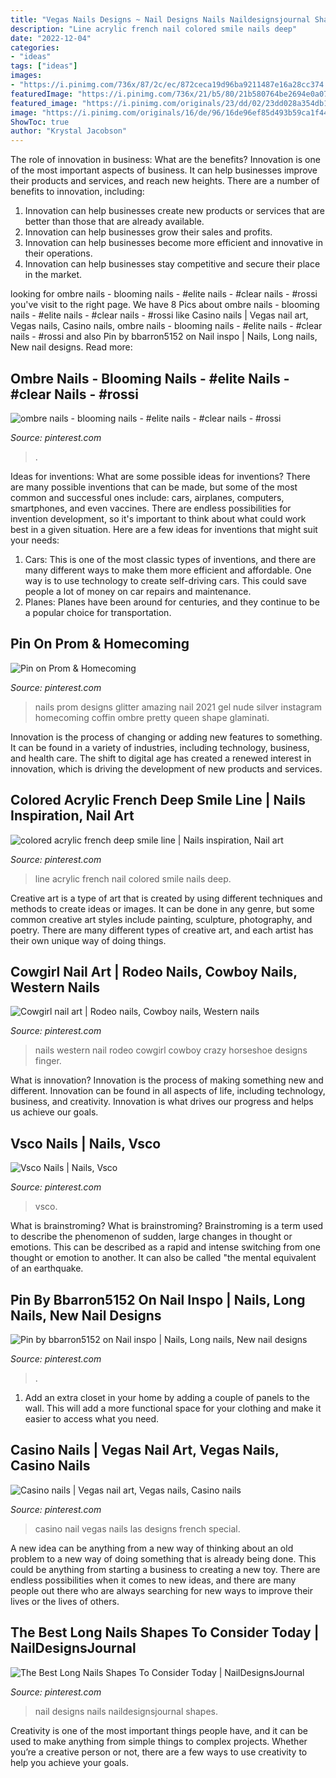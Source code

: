 ```yaml
---
title: "Vegas Nails Designs ~ Nail Designs Nails Naildesignsjournal Shapes"
description: "Line acrylic french nail colored smile nails deep"
date: "2022-12-04"
categories:
- "ideas"
tags: ["ideas"]
images:
- "https://i.pinimg.com/736x/87/2c/ec/872ceca19d96ba9211487e16a28cc374.jpg"
featuredImage: "https://i.pinimg.com/736x/21/b5/80/21b580764be2694e0a07f5a6644e4288--casino-party-vegas-party.jpg"
featured_image: "https://i.pinimg.com/originals/23/dd/02/23dd028a354db1c3d1750bef3f1eb0e9.jpg"
image: "https://i.pinimg.com/originals/16/de/96/16de96ef85d493b59ca1f4443f8c0b7c.jpg"
ShowToc: true
author: "Krystal Jacobson"
---
```



The role of innovation in business: What are the benefits?
Innovation is one of the most important aspects of business. It can help businesses improve their products and services, and reach new heights. There are a number of benefits to innovation, including: 
1. Innovation can help businesses create new products or services that are better than those that are already available. 
2. Innovation can help businesses grow their sales and profits. 
3. Innovation can help businesses become more efficient and innovative in their operations. 
4. Innovation can help businesses stay competitive and secure their place in the market.

	

		
looking for ombre nails - blooming nails - #elite nails - #clear nails - #rossi you've visit to the right page. We have 8 Pics about ombre nails - blooming nails - #elite nails - #clear nails - #rossi like Casino nails | Vegas nail art, Vegas nails, Casino nails, ombre nails - blooming nails - #elite nails - #clear nails - #rossi and also Pin by bbarron5152 on Nail inspo | Nails, Long nails, New nail designs. Read more:
		
    
## Ombre Nails - Blooming Nails - #elite Nails - #clear Nails - #rossi

<img loading=lazy src="https://i.pinimg.com/736x/29/97/41/2997410fd6ddd35b4d4d4f17b8ee435b.jpg" onerror="this.onerror=null;this.src='https://tse2.mm.bing.net/th?id=OIP.7qt9Nv4LoPzcyoHtb-0sWgHaJ9&amp;pid=15.1';" alt="ombre nails - blooming nails - #elite nails - #clear nails - #rossi">

_Source: pinterest.com_

>. 

	

Ideas for inventions: What are some possible ideas for inventions?
There are many possible inventions that can be made, but some of the most common and successful ones include: cars, airplanes, computers, smartphones, and even vaccines. There are endless possibilities for invention development, so it's important to think about what could work best in a given situation. Here are a few ideas for inventions that might suit your needs: 
1. Cars: This is one of the most classic types of inventions, and there are many different ways to make them more efficient and affordable. One way is to use technology to create self-driving cars. This could save people a lot of money on car repairs and maintenance. 
2. Planes: Planes have been around for centuries, and they continue to be a popular choice for transportation.

    
## Pin On Prom &amp; Homecoming

<img loading=lazy src="https://i.pinimg.com/originals/16/de/96/16de96ef85d493b59ca1f4443f8c0b7c.jpg" onerror="this.onerror=null;this.src='https://tse1.mm.bing.net/th?id=OIP.zFgIS4qDuA_BiOB1PmypqAHaHa&amp;pid=15.1';" alt="Pin on Prom &amp; Homecoming">

_Source: pinterest.com_

>nails prom designs glitter amazing nail 2021 gel nude silver instagram homecoming coffin ombre pretty queen shape glaminati. 

	

Innovation is the process of changing or adding new features to something. It can be found in a variety of industries, including technology, business, and health care. The shift to digital age has created a renewed interest in innovation, which is driving the development of new products and services.

    
## Colored Acrylic French Deep Smile Line | Nails Inspiration, Nail Art

<img loading=lazy src="https://i.pinimg.com/originals/23/dd/02/23dd028a354db1c3d1750bef3f1eb0e9.jpg" onerror="this.onerror=null;this.src='https://tse4.mm.bing.net/th?id=OIP.n2PR7KnJshbDrMzXsJVs5gHaJ4&amp;pid=15.1';" alt="colored acrylic french deep smile line | Nails inspiration, Nail art">

_Source: pinterest.com_

>line acrylic french nail colored smile nails deep. 

	

Creative art is a type of art that is created by using different techniques and methods to create ideas or images. It can be done in any genre, but some common creative art styles include painting, sculpture, photography, and poetry. There are many different types of creative art, and each artist has their own unique way of doing things.

    
## Cowgirl Nail Art | Rodeo Nails, Cowboy Nails, Western Nails

<img loading=lazy src="https://i.pinimg.com/originals/96/48/7f/96487f063449283fc74a484973898b68.jpg" onerror="this.onerror=null;this.src='https://tse3.mm.bing.net/th?id=OIP.MN9li13HaJAKmtjVihqyhAHaJ4&amp;pid=15.1';" alt="Cowgirl nail art | Rodeo nails, Cowboy nails, Western nails">

_Source: pinterest.com_

>nails western nail rodeo cowgirl cowboy crazy horseshoe designs finger. 

	

What is innovation?
Innovation is the process of making something new and different. Innovation can be found in all aspects of life, including technology, business, and creativity. Innovation is what drives our progress and helps us achieve our goals.

    
## Vsco Nails | Nails, Vsco

<img loading=lazy src="https://i.pinimg.com/736x/20/c5/ec/20c5eca3b994af8c3750f10b54fba180.jpg" onerror="this.onerror=null;this.src='https://tse4.mm.bing.net/th?id=OIP.pxeh9PKRHwxX1c_aKBWOngHaNK&amp;pid=15.1';" alt="Vsco Nails | Nails, Vsco">

_Source: pinterest.com_

>vsco. 

	

What is brainstroming?
What is brainstroming? Brainstroming is a term used to describe the phenomenon of sudden, large changes in thought or emotions. This can be described as a rapid and intense switching from one thought or emotion to another. It can also be called "the mental equivalent of an earthquake.

    
## Pin By Bbarron5152 On Nail Inspo | Nails, Long Nails, New Nail Designs

<img loading=lazy src="https://i.pinimg.com/originals/db/ba/0a/dbba0ac00be52edc2136eccda64efb36.jpg" onerror="this.onerror=null;this.src='https://tse1.mm.bing.net/th?id=OIP.lHB-Eczt3wwv3lbSVXZwmQHaJ4&amp;pid=15.1';" alt="Pin by bbarron5152 on Nail inspo | Nails, Long nails, New nail designs">

_Source: pinterest.com_

>. 

	

1. Add an extra closet in your home by adding a couple of panels to the wall. This will add a more functional space for your clothing and make it easier to access what you need.

    
## Casino Nails | Vegas Nail Art, Vegas Nails, Casino Nails

<img loading=lazy src="https://i.pinimg.com/736x/21/b5/80/21b580764be2694e0a07f5a6644e4288--casino-party-vegas-party.jpg" onerror="this.onerror=null;this.src='https://tse1.mm.bing.net/th?id=OIP.O_dkrItEvRyHT5qpPP10OwHaHa&amp;pid=15.1';" alt="Casino nails | Vegas nail art, Vegas nails, Casino nails">

_Source: pinterest.com_

>casino nail vegas nails las designs french special. 

	

A new idea can be anything from a new way of thinking about an old problem to a new way of doing something that is already being done. This could be anything from starting a business to creating a new toy. There are endless possibilities when it comes to new ideas, and there are many people out there who are always searching for new ways to improve their lives or the lives of others.

    
## The Best Long Nails Shapes To Consider Today | NailDesignsJournal

<img loading=lazy src="https://i.pinimg.com/736x/87/2c/ec/872ceca19d96ba9211487e16a28cc374.jpg" onerror="this.onerror=null;this.src='https://tse1.mm.bing.net/th?id=OIP.Ms11xNAPI4tp9cSfUU8bWgHaHa&amp;pid=15.1';" alt="The Best Long Nails Shapes To Consider Today | NailDesignsJournal">

_Source: pinterest.com_

>nail designs nails naildesignsjournal shapes. 

	

Creativity is one of the most important things people have, and it can be used to make anything from simple things to complex projects. Whether you’re a creative person or not, there are a few ways to use creativity to help you achieve your goals.

